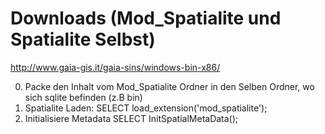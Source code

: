 # Downloads (Mod_Spatialite und Spatialite Selbst)
http://www.gaia-gis.it/gaia-sins/windows-bin-x86/

0. Packe den Inhalt vom Mod_Spatialite Ordner in den Selben Ordner, wo sich sqlite befinden (z.B bin)
1. Spatialite Laden:
SELECT load_extension('mod_spatialite');
2. Initialisiere Metadata
SELECT InitSpatialMetaData();